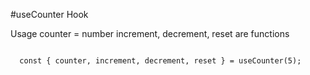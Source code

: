 #useCounter Hook

Usage
counter = number
increment, decrement, reset are functions
```

  const { counter, increment, decrement, reset } = useCounter(5);

```